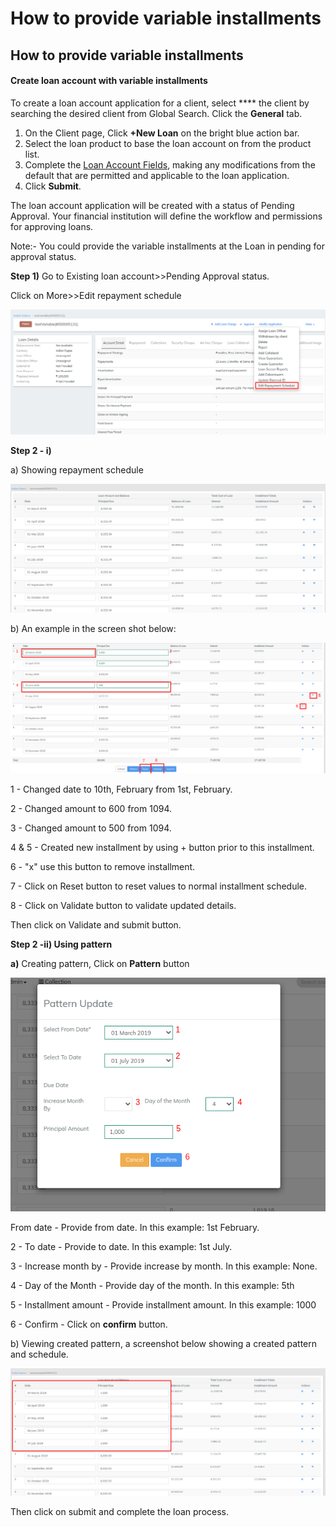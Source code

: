 # How to provide variable installments

## How to provide variable installments <a href="#title-text" id="title-text"></a>

#### **Create loan account with variable installments** <a href="#howtoprovidevariableinstallments-createloanaccountwithvariableinstallments" id="howtoprovidevariableinstallments-createloanaccountwithvariableinstallments"></a>

To create a loan account application for a client, select **** the client by searching the desired client from Global Search. Click the **General** tab.

1. On the Client page, Click **+New Loan** on the bright blue action bar.
2. Select the loan product to base the loan account on from the product list.
3. Complete the [Loan Account Fields](loan-account-fields.md), making any modifications from the default that are permitted and applicable to the loan application.
4. Click **Submit**.

The loan account application will be created with a status of Pending Approval. Your financial institution will define the workflow and permissions for approving loans.

Note:- You could provide the variable installments at the Loan in pending for approval status.&#x20;

**Step 1)** Go to Existing loan account>>Pending Approval status.&#x20;

&#x20;           Click on More>>Edit repayment schedule&#x20;

![](../../.gitbook/assets/Screenshot71.png)

**Step 2 - i)**&#x20;

&#x20;          a) Showing repayment schedule&#x20;

![](../../.gitbook/assets/Screenshot72.png)

b) An example in the screen shot below:

![](../../.gitbook/assets/Screenshot74.png)

1 - Changed date to 10th, February from 1st, February.

&#x20;           2 - Changed amount to 600 from 1094.

&#x20;           3 - Changed amount to 500 from 1094.

&#x20;           4 & 5 - Created new installment by using + button prior to this installment.

&#x20;           6 - "x" use this button to remove installment.&#x20;

&#x20;           7 - Click on Reset button to reset values to normal installment schedule.&#x20;

&#x20;           8 - Click on Validate button to validate updated details.&#x20;

&#x20;           Then click on Validate and submit button. &#x20;

**Step 2 -ii) Using pattern**&#x20;

&#x20;               **a)** Creating pattern, Click on **Pattern** button

![](../../.gitbook/assets/Screenshot75.png)

From date - Provide from date. In this example: 1st February.&#x20;

&#x20;             2 - To date - Provide to date. In this example: 1st July.

&#x20;             3 - Increase month by - Provide increase by month. In this example: None.

&#x20;             4 - Day of the Month - Provide day of the month. In this example: 5th&#x20;

&#x20;             5 - Installment amount -  Provide installment amount. In this example: 1000

&#x20;             6 - Confirm - Click on **confirm** button.&#x20;

&#x20;         b) Viewing created pattern, a screenshot below showing a created pattern and schedule.&#x20;

![](../../.gitbook/assets/Screenshot76.png)

Then click on submit and complete the loan process.

